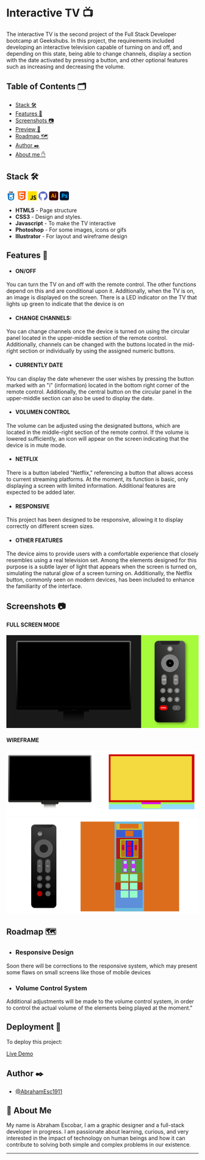 # Interactive TV :tv:

The interactive TV is the second project of the Full Stack Developer bootcamp at Geekshubs. In this project, the requirements included developing an interactive television capable of turning on and off, and depending on this state, being able to change channels, display a section with the date activated by pressing a button, and other optional features such as increasing and decreasing the volume.

## Table of Contents 🗂️

- [Stack 🛠️](#stack)
- [Features 🌟](#features)
- [Screenshots :camera:](#screenshots)
- [Preview :eyes:](#preview)
- [Roadmap :world_map:](#roadmap)
- [Author ✒️](#autor)
- [About me :hand:](#aboutme)


## Stack 🛠️



![CSS](./img/css.png) ![HTML5](./img/html.png) ![JAVASCRIPT](./img/js.png) ![GITHUB](./img/github.png) ![ILLUSTRATOR](./img/illustrator.png) ![PHOTOSHOP](./img/photoshop.png)


- **HTML5** - Page structure
- **CSS3** - Design and styles.
- **Javascript** - To make the TV interactive
- **Photoshop** - For some images, icons or gifs
- **Illustrator** - For layout and wireframe design

## Features 🌟

- #### ON/OFF
You can turn the TV on and off with the remote control. The other functions depend on this and are conditional upon it. Additionally, when the TV is on, an image is displayed on the screen. There is a LED indicator on the TV that lights up green to indicate that the device is on
- #### CHANGE CHANNELS: 
You can change channels once the device is turned on using the circular panel located in the upper-middle section of the remote control. Additionally, channels can be changed with the buttons located in the mid-right section or individually by using the assigned numeric buttons.
- #### CURRENTLY DATE
You can display the date whenever the user wishes by pressing the button marked with an "i" (information) located in the bottom right corner of the remote control. Additionally, the central button on the circular panel in the upper-middle section can also be used to display the date.
- #### VOLUMEN CONTROL
The volume can be adjusted using the designated buttons, which are located in the middle-right section of the remote control. If the volume is lowered sufficiently, an icon will appear on the screen indicating that the device is in mute mode.
- #### NETFLIX 
There is a button labeled "Netflix," referencing a button that allows access to current streaming platforms. At the moment, its function is basic, only displaying a screen with limited information. Additional features are expected to be added later.
- #### RESPONSIVE 
This project has been designed to be responsive, allowing it to display correctly on different screen sizes.
- #### OTHER FEATURES 
The device aims to provide users with a comfortable experience that closely resembles using a real television set. Among the elements designed for this purpose is a subtle layer of light that appears when the screen is turned on, simulating the natural glow of a screen turning on. Additionally, the Netflix button, commonly seen on modern devices, has been included to enhance the familiarity of the interface.


## Screenshots :camera:

#### FULL SCREEN MODE
![App Screenshot](./img/screenshot1.png)

#### WIREFRAME
![Wireframe tv](./img/screenshot2.png)
![wireframe control](./img/screenshot3.png)

## Roadmap :world_map:

- ### Responsive Design
Soon there will be corrections to the responsive system, which may present some flaws on small screens like those of mobile devices

- ### Volume Control System
Additional adjustments will be made to the volume control system, in order to control the actual volume of the elements being played at the moment."

## Deployment :eyes:

To deploy this project:

[Live Demo](https://github.com/AbrahamEsc1911)


## Author ✒️

- [@AbrahamEsc1911](https://github.com/AbrahamEsc1911)


## 🚀 About Me
My name is Abraham Escobar, I am a graphic designer and a full-stack developer in progress. I am passionate about learning, curious, and very interested in the impact of technology on human beings and how it can contribute to solving both simple and complex problems in our existence.

________________________________

